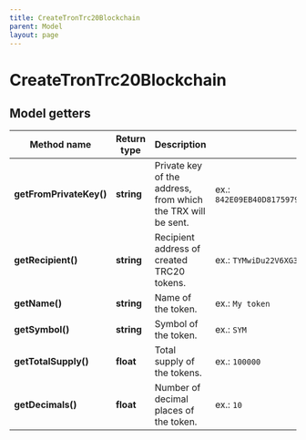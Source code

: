 ```yaml
---
title: CreateTronTrc20Blockchain
parent: Model
layout: page
---
```


# CreateTronTrc20Blockchain

## Model getters

Method name | Return type | Description | Notes
------------ | ------------- | ------------- | -------------
**getFromPrivateKey()** | **string** | Private key of the address, from which the TRX will be sent. | ex.: `842E09EB40D8175979EFB0071B28163E11AED0F14BDD84090A4CEFB936EF5701`
**getRecipient()** | **string** | Recipient address of created TRC20 tokens. | ex.: `TYMwiDu22V6XG3yk6W9cTVBz48okKLRczh`
**getName()** | **string** | Name of the token. | ex.: `My token`
**getSymbol()** | **string** | Symbol of the token. | ex.: `SYM`
**getTotalSupply()** | **float** | Total supply of the tokens. | ex.: `100000`
**getDecimals()** | **float** | Number of decimal places of the token. | ex.: `10`

